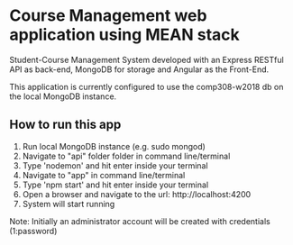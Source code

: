 # Course Management web application using MEAN stack
Student-Course Management System developed with an Express RESTful API as back-end,  MongoDB for storage and Angular as the Front-End.

This application is currently configured to use the comp308-w2018 db on the local MongoDB instance.

## How to run this app

1. Run local MongoDB instance (e.g. sudo mongod)
2. Navigate to "api" folder folder in command line/terminal
3. Type 'nodemon' and hit enter inside your terminal
4. Navigate to "app" in command line/terminal
5. Type 'npm start' and hit enter inside your terminal
6. Open a browser and navigate to the url: http://localhost:4200
7. System will start running

Note: Initially an administrator account will be created with credentials (1:password)